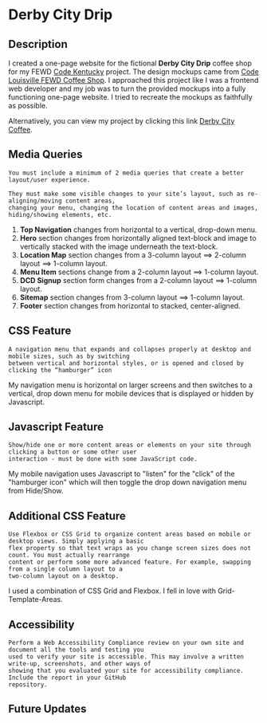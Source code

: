 # Derby City Drip
## Description
I created a one-page website for the fictional **Derby City Drip** coffee shop for my FEWD [Code Kentucky](https://codekentucky.org/) project. The design mockups came from [Code Louisville FEWD Coffee Shop](https://github.com/CodeLouisville/FEWD-CoffeeShop). I approached this project like I was a frontend web developer and my job was to turn the provided mockups into a fully functioning one-page website. I tried to recreate the mockups as faithfully as possible. 

Alternatively, you can view my project by clicking this link [Derby City Coffee](https://naughty-volhard-234aeb.netlify.app/). 

## Media Queries
```
You must include a minimum of 2 media queries that create a better layout/user experience.

They must make some visible changes to your site’s layout, such as re-aligning/moving content areas, 
changing your menu, changing the location of content areas and images, hiding/showing elements, etc. 
```
1. **Top Navigation** changes from horizontal to a vertical, drop-down menu.
2. **Hero** section changes from horizontally aligned text-block and image to vertically stacked with the image underneath the text-block.
3. **Location Map** section changes from a 3-column layout ==> 2-column layout ==> 1-column layout. 
4. **Menu Item** sections change from a 2-column layout ==> 1-column layout.
5. **DCD Signup** section form changes from a 2-column layout ==> 1-column layout.
6. **Sitemap** section changes from 3-column layout ==> 1-column layout.
7. **Footer** section changes from horizontal to stacked, center-aligned.

## CSS Feature
```
A navigation menu that expands and collapses properly at desktop and mobile sizes, such as by switching 
between vertical and horizontal styles, or is opened and closed by clicking the “hamburger” icon
```
My navigation menu is horizontal on larger screens and then switches to a vertical, drop down menu for mobile devices that is displayed or hidden by Javascript.

## Javascript Feature
```
Show/hide one or more content areas or elements on your site through clicking a button or some other user 
interaction - must be done with some JavaScript code.
```
My mobile navigation uses Javascript to "listen" for the "click" of the "hamburger icon" which will then toggle the drop down navigation menu from Hide/Show.

## Additional CSS Feature
```
Use Flexbox or CSS Grid to organize content areas based on mobile or desktop views. Simply applying a basic
flex property so that text wraps as you change screen sizes does not count. You must actually rearrange 
content or perform some more advanced feature. For example, swapping from a single column layout to a 
two-column layout on a desktop.
```
I used a combination of CSS Grid and Flexbox. I fell in love with Grid-Template-Areas.

## Accessibility
```
Perform a Web Accessibility Compliance review on your own site and document all the tools and testing you 
used to verify your site is accessible. This may involve a written write-up, screenshots, and other ways of 
showing that you evaluated your site for accessibility compliance. Include the report in your GitHub 
repository.
```

## Future Updates




